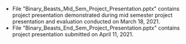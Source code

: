 - File "Binary_Beasts_Mid_Sem_Project_Presentation.pptx" contains project presentation demonstrated during mid semester project presentation and evaluation conducted on March 18, 2021.
- File "Binary_Beasts_End_Sem_Project_Presentation.pptx" contains project presentation submitted on April 11, 2021.
